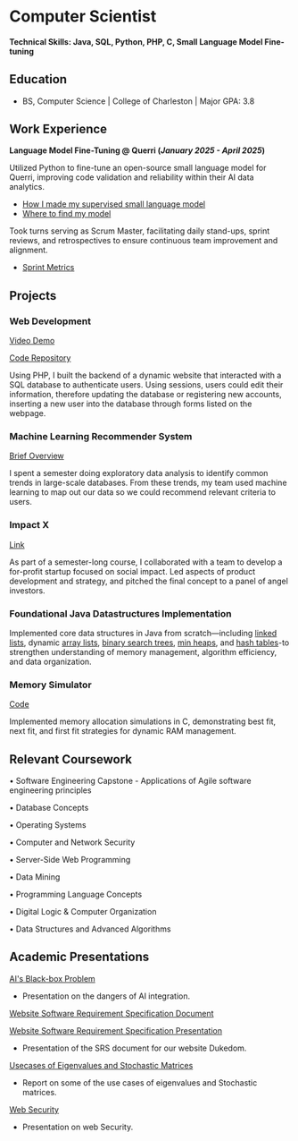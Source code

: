 # Computer Scientist

#### Technical Skills: Java, SQL, Python, PHP, C, Small Language Model Fine-tuning

## Education
- BS, Computer Science | College of Charleston | Major GPA: 3.8

## Work Experience
**Language Model Fine-Tuning @ Querri (_January 2025 - April 2025_)**

Utilized Python to fine-tune an open-source small language model for Querri, improving code validation and reliability within their AI data analytics.
- [How I made my supervised small language model](https://nbviewer.org/github/Greene-Ethan/EthanGreene.github.io/blob/main/assets/code/Supervised.ipynb)
- [Where to find my model](https://huggingface.co/EthanCodesAI/Supervised-Variable-Identification)

Took turns serving as Scrum Master, facilitating daily stand-ups, sprint reviews, and retrospectives to ensure continuous team improvement and alignment.
- [Sprint Metrics](/assets/img/SprintMetrics.pdf)

## Projects
### Web Development
[Video Demo](https://www.youtube.com/watch?v=3ox0X4IIbkM)

[Code Repository](https://github.com/Greene-Ethan/EthanGreene.github.io/tree/main/assets/code/DukedomFinalProject)

Using PHP, I built the backend of a dynamic website that interacted with a SQL database to authenticate users. Using sessions, users could edit their information, therefore updating the database or registering new accounts, inserting a new user into the database through forms listed on the webpage. 

### Machine Learning Recommender System
[Brief Overview](/assets/img/TripRecc.pdf)

I spent a semester doing exploratory data analysis to identify common trends in large-scale databases. From these trends, my team used machine learning to map out our data so we could recommend relevant criteria to users.

### Impact X 
[Link](https://charleston.edu/school-business/centers-initiatives/center-entrepreneurship/impactx.php#accordion-22dd17d9-3365-41af-a6aa-a5bdb6e4a743-0)

As part of a semester-long course, I collaborated with a team to develop a for-profit startup focused on social impact. Led aspects of product development and strategy, and pitched the final concept to a panel of angel investors.

### Foundational Java Datastructures Implementation

Implemented core data structures in Java from scratch—including [linked lists](assets/code/DatastructuresImplementation/LinkedListADT.java), dynamic [array lists](/assets/code/DatastructuresImplementation/ArrayListADT.java), [binary search trees](/assets/code/DatastructuresImplementation/BST.java), [min heaps](assets/code/DatastructuresImplementation/MinHeap.java), and [hash tables](assets/code/DatastructuresImplementation/HashTable.java)-to strengthen understanding of memory management, algorithm efficiency, and data organization.

### Memory Simulator
[Code](https://github.com/Greene-Ethan/EthanGreene.github.io/blob/main/assets/code/MemorySimulator/mem.c)

Implemented memory allocation simulations in C, demonstrating best fit, next fit, and first fit strategies for dynamic RAM management.


## Relevant Coursework
• Software Engineering Capstone - Applications of Agile software engineering principles

• Database Concepts

• Operating Systems

•	Computer and Network Security

•	Server-Side Web Programming

•	Data Mining

•	Programming Language Concepts

•	Digital Logic & Computer Organization

•	Data Structures and Advanced Algorithms

## Academic Presentations


[AI's Black-box Problem](/assets/img/AIsBlack-boxproblem.pdf)

- Presentation on the dangers of AI integration.

[Website Software Requirement Specification Document](/assets/img/SoftwareRequirementSpecificationDocument.pdf)

[Website Software Requirement Specification Presentation](/assets/img/DukedomSRSPresentation.pdf)

- Presentation of the SRS document for our website Dukedom.

[Usecases of Eigenvalues and Stochastic Matrices](/assets/img/Math203FinalPaper.pdf)

- Report on some of the use cases of eigenvalues and Stochastic matrices.

[Web Security](/assets/img/WebSecurity.pdf)

- Presentation on web Security.
